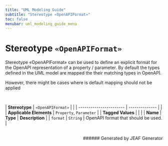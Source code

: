 ```yaml
---
title: "UML Modeling Guide"
subtitle: "Stereotype «OpenAPIFormat»"
toc: false
menubar: uml_modeling_guide_menu
---
```


# Stereotype `«OpenAPIFormat»`
Stereotype «OpenAPIFormat» can be used to define an explicit format for the OpenAPI representation of a property / parameter. By default the types defined in the UML model are mapped the their matching types in OpenAPI.

However, there might be cases where is default mapping should not be applied

<br>

| **Stereotype**          | `«OpenAPIFormat»` | |
| ----------------------- | -------------- | |
| **Applicable Elements** | `Property`, `Parameter`        |
| **Tagged Values**       |                       |                                                                                                                                                                                                          |
| **Name**                | **Type**              | **Description**                                                                                                                                                                                          |
| `format`   | `String` | OpenAPI format that should be used. |

<br>

<div style="text-align: right">###### Generated by JEAF Generator</div>

    